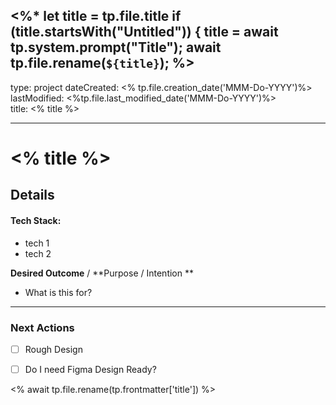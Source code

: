 
<%* let title = tp.file.title if (title.startsWith("Untitled")) { title = await tp.system.prompt("Title"); await tp.file.rename(`${title}`); %>
---
type: project
dateCreated: <% tp.file.creation_date('MMM-Do-YYYY')%>
lastModified: <%tp.file.last_modified_date('MMM-Do-YYYY')%>\
title: <% title %>

---


# <% title %>





## Details

#### Tech Stack: 

-  tech 1
-  tech 2


**Desired Outcome** / **Purpose / Intention **

-  What is this for? 


_________

### Next Actions

- [ ]  Rough Design
- [ ] Do I need Figma Design Ready?
 





<% await tp.file.rename(tp.frontmatter['title']) %>